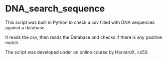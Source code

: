 # DNA_search_sequence

This script was built in Python to check a csv filled with DNA sequences against a database.

It reads the csv, then reads the Database and checks if there is any positive match.

The script was developed under an online course by HarvardX, cs50.
